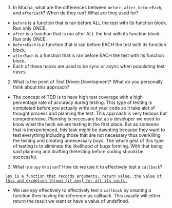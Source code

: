 <!-- Answers to the Short Answer Essay Questions go here -->

1.  In Mocha, what are the differences between `before`, `after`, `beforeEach`, and `afterEach`? When do they run? What are they used for?

* `before` is a function that is ran before ALL the test with its function block. Run only ONCE.
* `after` is a function that is ran after ALL the test with its function block. Run only ONCE.
* `beforeEach` is a function that is ran before EACH the test with its function block.
* `afterEach` is a function that is ran before EACH the test with its function block.
* Each of these hooks are used to be sync or async when populating test cases.

2.  What is the point of Test Driven Development? What do you personally think about this approach?

* The concept of TDD is to have high test coverage with a high percentage rate of accuracy during testing. This type of testing is completed before you actually write out your code so it take alot of thought process and planning the test. This approach is very tedious but comprehensive. Planning is necessary but as a developer we need to know what the heck we are testing in the first place. But as someone that is inexperienced, this task might be dawnting because they want to test everything including those that are not necessary thus overkilling the testing and creating unnecessary buys. The whole gest of this type of testing is to eliminate the likelihood of bugs forming. With that being said planning and drafting thetesting before coding should be successful.

3.  What is a `spy` in `sinon`? How do we use it to effectively test a `callback`?

[`Spy is a function that records arguments, return value, the value of this and exception thrown (if any) for all its calls.`](http://sinonjs.org/releases/v4.2.2/spies/)

* We use spy effectively to effectively test a `callback` by creating a function then having the reference as callback. This usually will either return the result we want or have a value of undefined.
